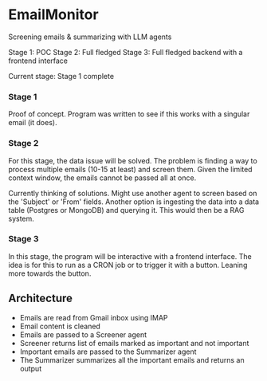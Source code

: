 # EmailMonitor
Screening emails &amp; summarizing with LLM agents

Stage 1: POC
Stage 2: Full fledged
Stage 3: Full fledged backend with a frontend interface

Current stage: Stage 1 complete

### Stage 1
Proof of concept. Program was written to see if this works with a singular email (it does).

### Stage 2
For this stage, the data issue will be solved. The problem is finding a way to process multiple emails (10-15 at least) and screen them. Given the limited context window, the emails cannot be passed all at once.

Currently thinking of solutions. Might use another agent to screen based on the 'Subject' or 'From' fields. Another option is ingesting the data into a data table (Postgres or MongoDB) and querying it. This would then be a RAG system.

### Stage 3
In this stage, the program will be interactive with a frontend interface. The idea is for this to run as a CRON job or to trigger it with a button. Leaning more towards the button.

## Architecture

- Emails are read from Gmail inbox using IMAP
- Email content is cleaned
- Emails are passed to a Screener agent
- Screener returns list of emails marked as important and not important
- Important emails are passed to the Summarizer agent
- The Summarizer summarizes all the important emails and returns an output
